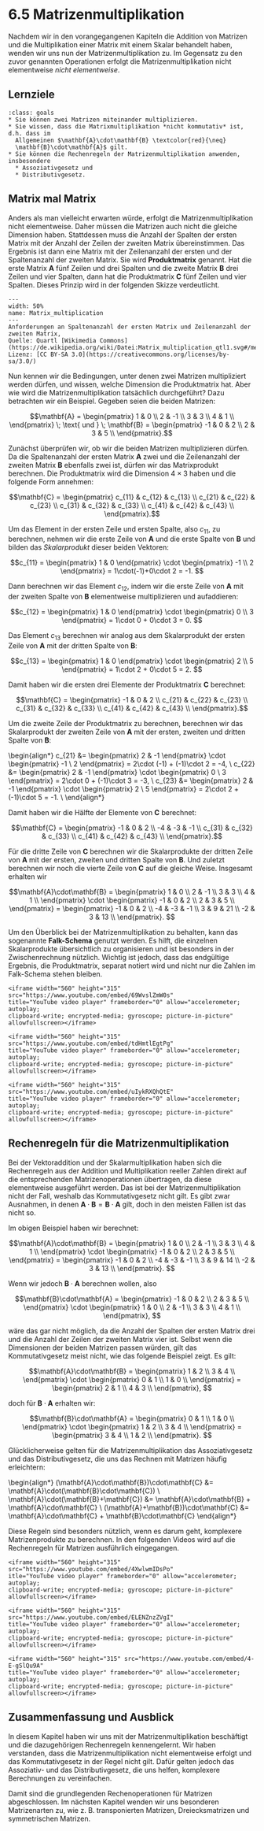# 6.5 Matrizenmultiplikation

Nachdem wir in den vorangegangenen Kapiteln die Addition von Matrizen und die
Multiplikation einer Matrix mit einem Skalar behandelt haben, wenden wir uns nun
der Matrizenmultiplikation zu. Im Gegensatz zu den zuvor genannten Operationen
erfolgt die Matrizenmultiplikation nicht elementweise *nicht elementweise*.

## Lernziele

```{admonition} Lernziele
:class: goals
* Sie können zwei Matrizen miteinander multiplizieren.
* Sie wissen, dass die Matrixmultiplikation *nicht kommutativ* ist, d.h. dass im 
  Allgemeinen $\mathbf{A}\cdot\mathbf{B} \textcolor{red}{\neq}
  \mathbf{B}\cdot\mathbf{A}$ gilt.
* Sie können die Rechenregeln der Matrizenmultiplikation anwenden, insbesondere
  * Assoziativgesetz und
  * Distributivgesetz.
```

## Matrix mal Matrix

Anders als man vielleicht erwarten würde, erfolgt die Matrizenmultiplikation
nicht elementweise. Daher müssen die Matrizen auch nicht die gleiche Dimension
haben. Stattdessen muss die Anzahl der Spalten der ersten Matrix mit der Anzahl
der Zeilen der zweiten Matrix übereinstimmen. Das Ergebnis ist dann eine Matrix
mit der Zeilenanzahl der ersten und der Spaltenanzahl der zweiten Matrix. Sie
wird **Produktmatrix** genannt. Hat die erste Matrix $\mathbf{A}$ fünf Zeilen
und drei Spalten und die zweite Matrix $\mathbf{B}$ drei Zeilen und vier
Spalten, dann hat die Produktmatrix $\mathbf{C}$ fünf Zeilen und vier Spalten.
Dieses Prinzip wird in der folgenden Skizze verdeutlicht.

```{figure} pics/Matrix_multiplication_qtl1.svg
---
width: 50%
name: Matrix_multiplication
---
Anforderungen an Spaltenanzahl der ersten Matrix und Zeilenanzahl der zweiten Matrix,
Quelle: Quartl [Wikimedia Commons](https://de.wikipedia.org/wiki/Datei:Matrix_multiplication_qtl1.svg#/media/Datei:Matrix_multiplication_qtl1.svg),
Lizenz: [CC BY-SA 3.0](https://creativecommons.org/licenses/by-sa/3.0/)
```

Nun kennen wir die Bedingungen, unter denen zwei Matrizen multipliziert werden
dürfen, und wissen, welche Dimension die Produktmatrix hat. Aber wie wird die
Matrizenmultiplikation tatsächlich durchgeführt? Dazu betrachten wir ein
Beispiel. Gegeben seien die beiden Matrizen:

$$\mathbf{A} =
\begin{pmatrix}
1 & 0  \\
2 & -1 \\
3 & 3  \\
4 & 1  \\
\end{pmatrix} \; \text{ und } \;
\mathbf{B} =
\begin{pmatrix}
-1 & 0 & 2 \\
 2 & 3 & 5 \\
\end{pmatrix}.$$

Zunächst überprüfen wir, ob wir die beiden Matrizen multiplizieren dürfen. Da
die Spaltenanzahl der ersten Matrix $\mathbf{A}$ zwei und die Zeilenanzahl der
zweiten Matrix $\mathbf{B}$ ebenfalls zwei ist, dürfen wir das Matrixprodukt
berechnen. Die Produktmatrix wird die Dimension $4\times 3$ haben und die
folgende Form annehmen:

$$\mathbf{C} =
\begin{pmatrix}
c_{11} & c_{12} & c_{13} \\
c_{21} & c_{22} & c_{23} \\
c_{31} & c_{32} & c_{33} \\
c_{41} & c_{42} & c_{43} \\
\end{pmatrix}.$$

Um das Element in der ersten Zeile und ersten Spalte, also $c_{11}$, zu
berechnen, nehmen wir die erste Zeile von $\mathbf{A}$ und die erste Spalte von
$\mathbf{B}$ und bilden das *Skalarprodukt* dieser beiden Vektoren:

$$c_{11} =
\begin{pmatrix} 1 & 0 \end{pmatrix} \cdot \begin{pmatrix} -1 \\ 2 \end{pmatrix} =
1\cdot(-1)+0\cdot 2 = -1.
$$

Dann berechnen wir das Element $c_{12}$, indem wir die erste Zeile von
$\mathbf{A}$ mit der zweiten Spalte von $\mathbf{B}$ elementweise multiplizieren
und aufaddieren:

$$c_{12} =
\begin{pmatrix} 1 & 0 \end{pmatrix} \cdot \begin{pmatrix} 0 \\ 3 \end{pmatrix} =
1\cdot 0 + 0\cdot 3 = 0.
$$

Das Element $c_{13}$ berechnen wir analog aus dem Skalarprodukt der ersten Zeile
von $\mathbf{A}$ mit der dritten Spalte von $\mathbf{B}$:

$$c_{13} =
\begin{pmatrix} 1 & 0 \end{pmatrix} \cdot \begin{pmatrix} 2 \\ 5 \end{pmatrix} =
1\cdot 2 + 0\cdot 5 = 2.
$$

Damit haben wir die ersten drei Elemente der Produktmatrix $\mathbf{C}$
berechnet:

$$\mathbf{C} =
\begin{pmatrix}
-1 & 0 & 2 \\
c_{21} & c_{22} & c_{23} \\
c_{31} & c_{32} & c_{33} \\
c_{41} & c_{42} & c_{43} \\
\end{pmatrix}.$$

Um die zweite Zeile der Produktmatrix zu berechnen, berechnen wir das
Skalarprodukt der zweiten Zeile von $\mathbf{A}$ mit der ersten, zweiten und
dritten Spalte von $\mathbf{B}$:

\begin{align*}
c_{21} &=
\begin{pmatrix} 2 & -1 \end{pmatrix} \cdot \begin{pmatrix} -1 \\ 2 \end{pmatrix} =
2\cdot (-1) + (-1)\cdot 2 = -4, \\
c_{22} &=
\begin{pmatrix} 2 & -1 \end{pmatrix} \cdot \begin{pmatrix} 0 \\ 3 \end{pmatrix} =
2\cdot 0 + (-1)\cdot 3 = -3, \\
c_{23} &=
\begin{pmatrix} 2 & -1 \end{pmatrix} \cdot \begin{pmatrix} 2 \\ 5 \end{pmatrix} =
2\cdot 2 + (-1)\cdot 5 = -1. \\
\end{align*}

Damit haben wir die Hälfte der Elemente von $\mathbf{C}$ berechnet:

$$\mathbf{C} =
\begin{pmatrix}
-1 & 0 & 2 \\
-4 & -3 & -1 \\
c_{31} & c_{32} & c_{33} \\
c_{41} & c_{42} & c_{43} \\
\end{pmatrix}.$$

Für die dritte Zeile von $\mathbf{C}$ berechnen wir die Skalarprodukte der
dritten Zeile von $\mathbf{A}$ mit der ersten, zweiten und dritten Spalte von
$\mathbf{B}$. Und zuletzt berechnen wir noch die vierte Zeile von $\mathbf{C}$
auf die gleiche Weise. Insgesamt erhalten wir

$$\mathbf{A}\cdot\mathbf{B} =
\begin{pmatrix}
1 & 0  \\
2 & -1 \\
3 & 3  \\
4 & 1  \\
\end{pmatrix} \cdot
\begin{pmatrix}
-1 & 0 & 2 \\
 2 & 3 & 5 \\
\end{pmatrix} =
\begin{pmatrix}
-1 & 0 & 2 \\
-4 & -3 & -1 \\
 3 & 9 & 21 \\
-2 & 3 & 13 \\
\end{pmatrix}.
$$

Um den Überblick bei der Matrizenmultiplikation zu behalten, kann das sogenannte
**Falk-Schema** genutzt werden. Es hilft, die einzelnen Skalarprodukte
übersichtlich zu organisieren und ist besonders in der Zwischenrechnung
nützlich. Wichtig ist jedoch, dass das endgültige Ergebnis, die Produktmatrix,
separat notiert wird und nicht nur die Zahlen im Falk-Schema stehen bleiben.

```{dropdown} Video "Matrizenmultiplikation (Teil 1)" von Mathematische Methoden
<iframe width="560" height="315" src="https://www.youtube.com/embed/69WvslZmW0s"
title="YouTube video player" frameborder="0" allow="accelerometer; autoplay;
clipboard-write; encrypted-media; gyroscope; picture-in-picture" allowfullscreen></iframe>
```

```{dropdown} Video "Matrizenmultiplikation (Teil 2)" von Mathematische Methoden
<iframe width="560" height="315" src="https://www.youtube.com/embed/tdHmtlEgtPg"
title="YouTube video player" frameborder="0" allow="accelerometer; autoplay;
clipboard-write; encrypted-media; gyroscope; picture-in-picture" allowfullscreen></iframe>
```

```{dropdown} Video "Matrix-Multiplikation" von Mathematrick
<iframe width="560" height="315" src="https://www.youtube.com/embed/uIykRXQhQtE"
title="YouTube video player" frameborder="0" allow="accelerometer; autoplay;
clipboard-write; encrypted-media; gyroscope; picture-in-picture" allowfullscreen></iframe>
```

## Rechenregeln für die Matrizenmultiplikation

Bei der Vektoraddition und der Skalarmultiplikation haben sich die Rechenregeln
aus der Addition und Multiplikation reeller Zahlen direkt auf die entsprechenden
Matrizenoperationen übertragen, da diese elementweise ausgeführt werden. Das ist
bei der Matrizenmultiplikation nicht der Fall, weshalb das Kommutativgesetz
nicht gilt. Es gibt zwar Ausnahmen, in denen $\mathbf{A}\cdot\mathbf{B} =
\mathbf{B}\cdot\mathbf{A}$ gilt, doch in den meisten Fällen ist das nicht so.

Im obigen Beispiel haben wir berechnet:

$$\mathbf{A}\cdot\mathbf{B} =
\begin{pmatrix}
1 & 0  \\
2 & -1 \\
3 & 3  \\
4 & 1  \\
\end{pmatrix} \cdot
\begin{pmatrix}
-1 & 0 & 2 \\
 2 & 3 & 5 \\
\end{pmatrix} =
\begin{pmatrix}
-1 & 0 & 2 \\
-4 & -3 & -1 \\
 3 & 9 & 14 \\
-2 & 3 & 13 \\
\end{pmatrix}.
$$

Wenn wir jedoch $\mathbf{B}\cdot\mathbf{A}$ berechnen wollen, also

$$\mathbf{B}\cdot\mathbf{A} =
\begin{pmatrix}
-1 & 0 & 2 \\
 2 & 3 & 5 \\
\end{pmatrix} \cdot
\begin{pmatrix}
1 & 0  \\
2 & -1 \\
3 & 3  \\
4 & 1  \\
\end{pmatrix},
$$

wäre das gar nicht möglich, da die Anzahl der Spalten der ersten Matrix drei und
die Anzahl der Zeilen der zweiten Matrix vier ist. Selbst wenn die Dimensionen
der beiden Matrizen passen würden, gilt das Kommutativgesetz meist nicht, wie
das folgende Beispiel zeigt. Es gilt:

$$\mathbf{A}\cdot\mathbf{B} =
\begin{pmatrix} 1 & 2 \\ 3 & 4 \\ \end{pmatrix} \cdot
\begin{pmatrix} 0 & 1 \\ 1 & 0 \\ \end{pmatrix} =
\begin{pmatrix} 2 & 1 \\ 4 & 3 \\ \end{pmatrix},
$$

doch für $\mathbf{B}\cdot\mathbf{A}$ erhalten wir:

$$\mathbf{B}\cdot\mathbf{A} =
\begin{pmatrix} 0 & 1 \\ 1 & 0 \\ \end{pmatrix} \cdot
\begin{pmatrix} 1 & 2 \\ 3 & 4 \\ \end{pmatrix} =
\begin{pmatrix} 3 & 4 \\ 1 & 2 \\ \end{pmatrix}.
$$

Glücklicherweise gelten für die Matrizenmultiplikation das Assoziativgesetz und
das Distributivgesetz, die uns das Rechnen mit Matrizen häufig erleichtern:

\begin{align*}
(\mathbf{A}\cdot\mathbf{B})\cdot\mathbf{C} &= \mathbf{A}\cdot(\mathbf{B}\cdot\mathbf{C}) \\
\mathbf{A}\cdot(\mathbf{B}+\mathbf{C}) &= \mathbf{A}\cdot\mathbf{B} + \mathbf{A}\cdot\mathbf{C} \\
(\mathbf{A}+\mathbf{B})\cdot\mathbf{C} &= \mathbf{A}\cdot\mathbf{C} + \mathbf{B}\cdot\mathbf{C}
\end{align*}

Diese Regeln sind besonders nützlich, wenn es darum geht, komplexere
Matrizenprodukte zu berechnen. In den folgenden Videos wird auf die Rechenregeln
für Matrizen ausführlich eingegangen.

```{dropdown} Video "Rechenregeln Matrizen (Teil 3)" von Mathematische Methoden
<iframe width="560" height="315" src="https://www.youtube.com/embed/4XwlwmIDsPo" 
itle="YouTube video player" frameborder="0" allow="accelerometer; autoplay;
clipboard-write; encrypted-media; gyroscope; picture-in-picture" allowfullscreen></iframe>
```

```{dropdown} Video "Rechenregeln Matrizen (Teil 4)" von Mathematische Methoden
<iframe width="560" height="315" src="https://www.youtube.com/embed/ELENZnzZVgI"
title="YouTube video player" frameborder="0" allow="accelerometer; autoplay;
clipboard-write; encrypted-media; gyroscope; picture-in-picture" allowfullscreen></iframe>
```

```{dropdown} Video "Rechenregeln Matrizen (Teil 5)" von Mathematische Methoden
<iframe width="560" height="315" src="https://www.youtube.com/embed/4-E-gSlQu9A"
title="YouTube video player" frameborder="0" allow="accelerometer; autoplay;
clipboard-write; encrypted-media; gyroscope; picture-in-picture" allowfullscreen></iframe>
```

## Zusammenfassung und Ausblick

In diesem Kapitel haben wir uns mit der Matrizenmultiplikation beschäftigt und
die dazugehörigen Rechenregeln kennengelernt. Wir haben verstanden, dass die
Matrizenmultiplikation nicht elementweise erfolgt und das Kommutativgesetz in
der Regel nicht gilt. Dafür gelten jedoch das Assoziativ- und das
Distributivgesetz, die uns helfen, komplexere Berechnungen zu vereinfachen.

Damit sind die grundlegenden Rechenoperationen für Matrizen abgeschlossen. Im
nächsten Kapitel wenden wir uns besonderen Matrizenarten zu, wie z. B.
transponierten Matrizen, Dreiecksmatrizen und symmetrischen Matrizen.
